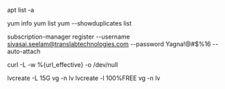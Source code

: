 apt list -a <package name>

yum info <package name>
yum list <package name>
yum --showduplicates list <package name>

subscription-manager register --username sivasai.seelam@translabtechnologies.com --password Yagna!@#$%16 --auto-attach

curl -L -w %{url_effective} -o /dev/null 



lvcreate -L 15G vg -n lv
lvcreate -l 100%FREE vg -n lv